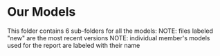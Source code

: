 
# Our Models


This folder contains 6 sub-folders for all the models:
NOTE: files labeled "new" are the most recent versions
NOTE: individual member's models used for the report are labeled with their name

